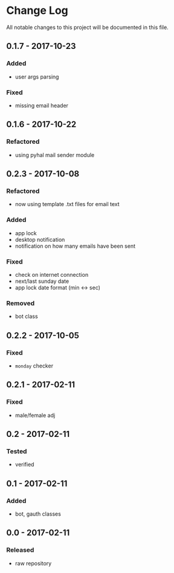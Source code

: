 # Change Log
All notable changes to this project will be documented in this file.

## 0.1.7 - 2017-10-23

### Added
- user args parsing

### Fixed
- missing email header

## 0.1.6 - 2017-10-22

### Refactored
- using pyhal mail sender module

## 0.2.3 - 2017-10-08

### Refactored
- now using template .txt files for email text

### Added
- app lock
- desktop notification
- notification on how many emails have been sent

### Fixed
- check on internet connection
- next/last sunday date
- app lock date format (min <-> sec)

### Removed
- bot class

## 0.2.2 - 2017-10-05

### Fixed
- `monday` checker

## 0.2.1 - 2017-02-11

### Fixed
- male/female adj

## 0.2 - 2017-02-11

### Tested
- verified

## 0.1 - 2017-02-11

### Added
- bot, gauth classes

## 0.0 - 2017-02-11

### Released
- raw repository
